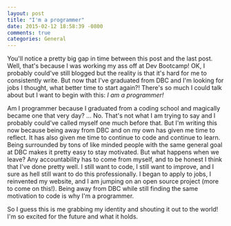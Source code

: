 ```yaml
---
layout: post
title: "I'm a programmer"
date: 2015-02-12 18:58:39 -0800
comments: true
categories: General
---
```

You'll notice a pretty big gap in time between this post and the last post. Well, that's because I was working my ass off at Dev Bootcamp! OK, I probably could've still blogged but the reality is that it's hard for me to consistently write. But now that I've graduated from DBC and I'm looking for jobs I thought, what better time to start again?! There's so much I could talk about but I want to begin with this: _I am a programmer!_

Am I programmer because I graduated from a coding school and magically became one that very day? ... No. That's not what I am trying to say and I probably could've called myself one much before that. But I'm writing this now because being away from DBC and on my own has given me time to reflect. It has also given me time to continue to code and continue to learn. Being surrounded by tons of like minded people with the same general goal at DBC makes it pretty easy to stay motivated. But what happens when we leave? Any accountability has to come from myself, and to be honest I think that I've done pretty well. I still want to code, I still want to improve, and I sure as hell still want to do this professionally. I began to apply to jobs, I reinvented my website, and I am jumping on an open source project (more to come on this!). Being away from DBC while still finding the same motivation to code is why I'm a programmer.

So I guess this is me grabbing my identity and shouting it out to the world! I'm so excited for the future and what it holds.